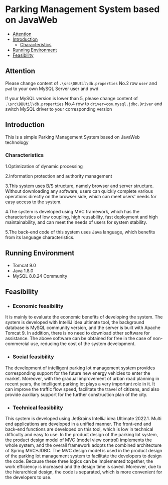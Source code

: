 # Parking Management System based on JavaWeb

  - [Attention](#attention)
  - [Introduction](#introduction)
    - [Characteristics](#characteristics)
  - [Running Environment](#running-environment)
  - [Feasibility](#feasibility)
## Attention 
Please change content of `.\src\DBUtil\db.properties`
No.2 row `user` and `pwd` to your own MySQL Server user and pwd

If your MySQL version is lower than 5, please change content of `.\src\DBUtil\db.properties`
No.4 row to `driver=com.mysql.jdbc.Driver` and switch MySQL driver to your corresponding version
## Introduction

This is a simple Parking Management System based on JavaWeb technology

### Characteristics

1.Optimization of dynamic processing

2.Information protection and authority management

3.This system uses B/S structure, namely browser and server structure. Without downloading any software, users can quickly complete various operations directly on the browser side, which can meet users' needs for easy access to the system.

4.The system is developed using MVC framework, which has the characteristics of low coupling, high reusability, fast deployment and high maintainability, and can meet the needs of users for system stability.

5.The back-end code of this system uses Java language, which benefits from its language characteristics. 

## Running Environment

- Tomcat 9.0
- Java 1.8.0
- MySQL 8.0.24 Community

## Feasibility

- ### Economic feasibility

It is mainly to evaluate the economic benefits of developing the system. The system is developed with IntelliJ idea ultimate tool, the background database is MySQL community version, and the server is built with Apache Tomcat 9. In addition, there is no need to download other software for assistance. The above software can be obtained for free in the case of non-commercial use, reducing the cost of the system development.

- ### Social feasibility

The development of intelligent parking lot management system provides corresponding support for the future new energy vehicles to enter the market. Moreover, with the gradual improvement of urban road planning in recent years, the intelligent parking lot plays a very important role in it. It can improve the traffic flow speed, facilitate the travel of citizens, and also provide auxiliary support for the further construction plan of the city.

- ### Technical feasibility

This system is developed using JetBrains IntelliJ idea Ultimate 2022.1. Multi end applications are developed in a unified manner. The front-end and back-end functions are developed on this tool, which is low in technical difficulty and easy to use.
In the product design of the parking lot system, the product design model of MVC (model view control) implements the whole system, and the overall framework adopts the combined architecture of Spring MVC+JDBC.
The MVC design model is used in the product design of the parking lot management system to facilitate the developers to design the code. Because these three logics can be implemented together, the work efficiency is increased and the design time is saved. Moreover, due to the hierarchical design, the code is separated, which is more convenient for the developers to use.